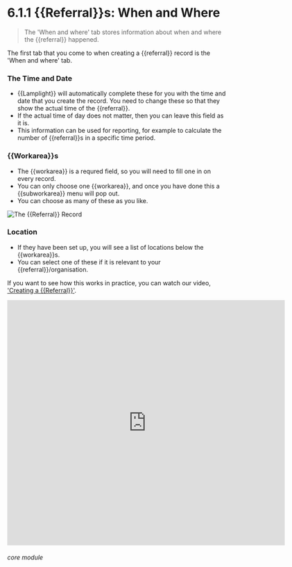 # 6.1.1  <i class="fa fa-redo-alt"></i> {{Referral}}s: When and Where

> The 'When and where' tab stores information about when and where the {{referral}} happened.



The first tab that you come to when creating a {{referral}} record is the 'When and where' tab. 

### The Time and Date
- {{Lamplight}} will automatically complete these for you with the time and date that you create the record. You need to change these so that they show the actual time of the {{referral}}.
- If the actual time of day does not matter, then you can leave this field as it is. 
- This information can be used for reporting, for example to calculate the number of {{referral}}s in a specific time period.

### {{Workarea}}s
- The {{workarea}} is a requred field, so you will need to fill one in on every record. 
- You can only choose one {{workarea}}, and once you have done this a {{subworkarea}} menu will pop out. 
- You can choose as many of these as you like.

![The {{Referral}} Record](6.1.1a.png) 

### Location
- If they have been set up, you will see a list of locations below the {{workarea}}s.  
- You can select one of these if it is relevant to your {{referral}}/organisation.


If you want to see how this works in practice, you can watch our video, ['Creating a {{Referral}}'](/help/index/p/51.3.1).

<iframe width="640" height="564" src="https://player.vimeo.com/video/281971195" frameborder="0" allowFullScreen mozallowfullscreen webkitAllowFullScreen></iframe>


###### core module


